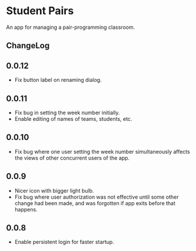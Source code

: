 # Student Pairs

An app for managing a pair-programming classroom.

## ChangeLog

## 0.0.12

- Fix button label on renaming dialog.

## 0.0.11

- Fix bug in setting the week number initially.
- Enable editing of names of teams, students, etc.

## 0.0.10

- Fix bug where one user setting the week number simultaneously
  affects the views of other concurrent users of the app.

## 0.0.9

- Nicer icon with bigger light bulb.
- Fix bug where user authorization was not effective until some other
  change had been made, and was forgotten if app exits before that
  happens.

## 0.0.8

- Enable persistent login for faster startup.
